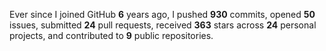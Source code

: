 Ever since I joined GitHub **6** years ago, I pushed **930** commits, opened **50** issues, submitted **24** pull requests, received **363** stars across **24** personal projects, and contributed to **9** public repositories.
